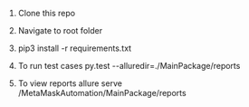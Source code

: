 1. Clone this repo
2. Navigate to root folder
3. pip3 install -r requirements.txt


4. To run test cases
   py.test --alluredir=./MainPackage/reports

5. To view reports
   allure serve <Path to root Folder>/MetaMaskAutomation/MainPackage/reports
